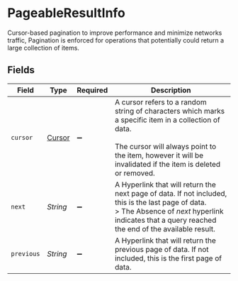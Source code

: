 # PageableResultInfo

Cursor-based pagination to improve performance and minimize networks traffic, Pagination is enforced for operations
that potentially could return a large collection of items.



## Fields

| Field                                                                                                                                                                                                               | Type                                                                                                                                                                                                                | Required                                                                                                                                                                                                            | Description                                                                                                                                                                                                         |
| ------------------------------------------------------------------------------------------------------------------------------------------------------------------------------------------------------------------- | ------------------------------------------------------------------------------------------------------------------------------------------------------------------------------------------------------------------- | ------------------------------------------------------------------------------------------------------------------------------------------------------------------------------------------------------------------- | ------------------------------------------------------------------------------------------------------------------------------------------------------------------------------------------------------------------- |
| `cursor`                                                                                                                                                                                                            | [Cursor](../../models/shared/Cursor.md)                                                                                                                                                                             | :heavy_minus_sign:                                                                                                                                                                                                  | A cursor refers to a random string of characters which marks a specific item in a collection of data.<br/><br/>The cursor will always point to the item, however it will be invalidated if the item is deleted or removed.<br/> |
| `next`                                                                                                                                                                                                              | *String*                                                                                                                                                                                                            | :heavy_minus_sign:                                                                                                                                                                                                  | A Hyperlink that will return the next page of data. If not included, this is the last page of data.<br/>> The Absence of *next* hyperlink indicates that a query reached the end of the available result.<br/>      |
| `previous`                                                                                                                                                                                                          | *String*                                                                                                                                                                                                            | :heavy_minus_sign:                                                                                                                                                                                                  | A Hyperlink that will return the previous page of data. If not included, this is the first page of data.<br/>                                                                                                       |
